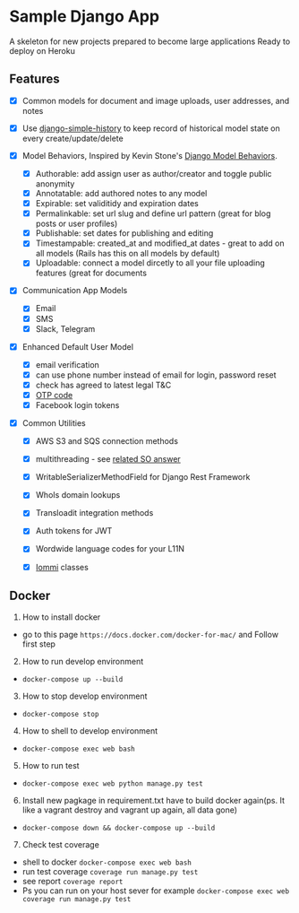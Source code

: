 # Sample Django App

A skeleton for new projects prepared to become large applications
Ready to deploy on Heroku

## Features

- [x] Common models for document and image uploads, user addresses, and notes
- [x] Use [django-simple-history](https://github.com/jazzband/django-simple-history) to keep record of historical model state on every create/update/delete

- [x] Model Behaviors, Inspired by Kevin Stone's [Django Model Behaviors](http://blog.kevinastone.com/django-model-behaviors.html).
  - [x] Authorable: add assign user as author/creator and toggle public anonymity
  - [x] Annotatable: add authored notes to any model
  - [x] Expirable: set validitidy and expiration dates
  - [x] Permalinkable: set url slug and define url pattern (great for blog posts or user profiles)
  - [x] Publishable: set dates for publishing and editing
  - [x] Timestampable: created_at and modified_at dates - great to add on all models (Rails has this on all models by default)
  - [x] Uploadable: connect a model dircetly to all your file uploading features (great for documents

- [x] Communication App Models
  - [x] Email
  - [x] SMS
  - [x] Slack, Telegram

- [x] Enhanced Default User Model
  - [x] email verification
  - [x] can use phone number instead of email for login, password reset
  - [x] check has agreed to latest legal T&C
  - [x] [OTP code](https://gist.github.com/tomcounsell/78d0a587b6107369792f1e05471e50cc)
  - [x] Facebook login tokens

- [x] Common Utilities
  - [x] AWS S3 and SQS connection methods
  - [x] multithreading - see [related SO answer](https://stackoverflow.com/a/28913218)
  - [x] WritableSerializerMethodField for Django Rest Framework
  - [x] WhoIs domain lookups
  - [x] Transloadit integration methods
  - [x] Auth tokens for JWT
  - [x] Wordwide language codes for your L11N
  - [x] [Iommi](https://github.com/TriOptima/iommi) classes
  


## Docker
1. How to install docker
  - go to this page `https://docs.docker.com/docker-for-mac/` and Follow first step

2. How to run develop environment
  - `docker-compose up --build`

3. How to stop develop environment
  - `docker-compose stop`

4. How to shell to develop environment
  - `docker-compose exec web bash`

5. How to run test
  - `docker-compose exec web python manage.py test`

6. Install new pagkage in requirement.txt have to build docker again(ps. It like a vagrant destroy and vagrant up again, all data gone)
  - `docker-compose down && docker-compose up --build`

7. Check test coverage
  - shell to docker `docker-compose exec web bash`
  - run test coverage `coverage run manage.py test`
  - see report `coverage report`
  - Ps you can run on your host sever for example `docker-compose exec web coverage run manage.py test`

